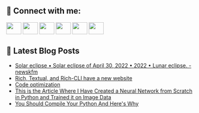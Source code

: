 ## 🔎 Connect with me:
[<img height="32" width="40" src="https://cdn.jsdelivr.net/npm/simple-icons@v5/icons/telegram.svg" />](https://t.me/bullbesh)
[<img height="32" width="40" src="https://cdn.jsdelivr.net/npm/simple-icons@v5/icons/vk.svg" />](https://vk.com/bullbesh)
[<img height="32" width="40" src="https://cdn.jsdelivr.net/npm/simple-icons@v5/icons/twitter.svg" />](https://twitter.com/bullbesh1)
[<img height="32" width="40" src="https://cdn.jsdelivr.net/npm/simple-icons@v5/icons/instagram.svg" />](https://www.instagram.com/bullbesh)
[<img height="32" width="40" src="https://cdn.jsdelivr.net/npm/simple-icons@v5/icons/reddit.svg" />](https://www.reddit.com/user/bullbesh)
[<img height="32" width="40" src="https://cdn.jsdelivr.net/npm/simple-icons@v5/icons/youtube.svg" />](https://www.youtube.com/channel/UCtfjRs6uzgq5mfm8S06WTcg)

## 📕 Latest Blog Posts
<!-- BLOG-POST-LIST:START -->
- [Solar eclipse • Solar eclipse of April 30, 2022 • 2022 • Lunar eclipse. - newskfm](https://www.reddit.com/r/Python/comments/uf8hyd/solar_eclipse_solar_eclipse_of_april_30_2022_2022/)
- [Rich, Textual, and Rich-CLI have a new website](https://www.reddit.com/r/Python/comments/uf88s6/rich_textual_and_richcli_have_a_new_website/)
- [Code optimization](https://www.reddit.com/r/Python/comments/uf8470/code_optimization/)
- [This is the Article Where I Have Created a Neural Network from Scratch in Python and Trained it on Image Data](https://www.reddit.com/r/Python/comments/uf6je3/this_is_the_article_where_i_have_created_a_neural/)
- [You Should Compile Your Python And Here&#39;s Why](https://www.reddit.com/r/Python/comments/uf6bzi/you_should_compile_your_python_and_heres_why/)
<!-- BLOG-POST-LIST:END -->

